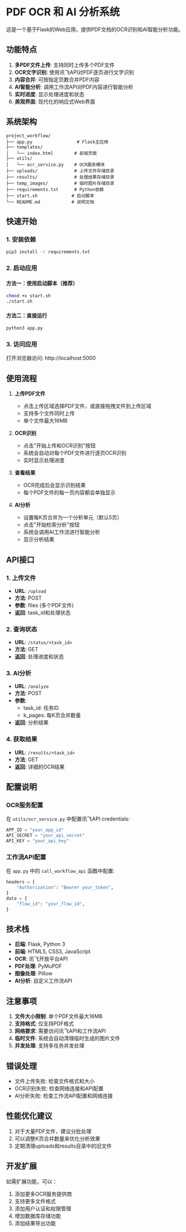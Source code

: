 # PDF OCR 和 AI 分析系统

这是一个基于Flask的Web应用，提供PDF文档的OCR识别和AI智能分析功能。

## 功能特点

1. **多PDF文件上传**: 支持同时上传多个PDF文件
2. **OCR文字识别**: 使用讯飞API对PDF逐页进行文字识别
3. **内容合并**: 可按指定页数合并PDF内容
4. **AI智能分析**: 调用工作流API对PDF内容进行智能分析
5. **实时进度**: 显示处理进度和状态
6. **美观界面**: 现代化的响应式Web界面

## 系统架构

```
project_workflow/
├── app.py                 # Flask主应用
├── templates/
│   └── index.html        # 前端页面
├── utils/
│   └── ocr_service.py    # OCR服务模块
├── uploads/              # 上传文件存储目录
├── results/              # 处理结果存储目录
├── temp_images/          # 临时图片存储目录
├── requirements.txt      # Python依赖
├── start.sh             # 启动脚本
└── README.md            # 说明文档
```

## 快速开始

### 1. 安装依赖

```bash
pip3 install -r requirements.txt
```

### 2. 启动应用

#### 方法一：使用启动脚本（推荐）
```bash
chmod +x start.sh
./start.sh
```

#### 方法二：直接运行
```bash
python3 app.py
```

### 3. 访问应用

打开浏览器访问: http://localhost:5000

## 使用流程

1. **上传PDF文件**
   - 点击上传区域选择PDF文件，或直接拖拽文件到上传区域
   - 支持多个文件同时上传
   - 单个文件最大16MB

2. **OCR识别**
   - 点击"开始上传和OCR识别"按钮
   - 系统会自动对每个PDF文件进行逐页OCR识别
   - 实时显示处理进度

3. **查看结果**
   - OCR完成后会显示识别结果
   - 每个PDF文件的每一页内容都会单独显示

4. **AI分析**
   - 设置每K页合并为一个分析单元（默认5页）
   - 点击"开始检索分析"按钮
   - 系统会调用AI工作流进行智能分析
   - 显示分析结果

## API接口

### 1. 上传文件
- **URL**: `/upload`
- **方法**: POST
- **参数**: files (多个PDF文件)
- **返回**: task_id和处理状态

### 2. 查询状态
- **URL**: `/status/<task_id>`
- **方法**: GET
- **返回**: 处理进度和状态

### 3. AI分析
- **URL**: `/analyze`
- **方法**: POST
- **参数**: 
  - task_id: 任务ID
  - k_pages: 每K页合并数量
- **返回**: 分析结果

### 4. 获取结果
- **URL**: `/results/<task_id>`
- **方法**: GET
- **返回**: 详细的OCR结果

## 配置说明

### OCR服务配置
在 `utils/ocr_service.py` 中配置讯飞API credentials:
```python
APP_ID = "your_app_id"
API_SECRET = "your_api_secret"
API_KEY = "your_api_key"
```

### 工作流API配置
在 `app.py` 中的 `call_workflow_api` 函数中配置:
```python
headers = {
    "Authorization": "Bearer your_token",
}
data = {
    "flow_id": "your_flow_id",
}
```

## 技术栈

- **后端**: Flask, Python 3
- **前端**: HTML5, CSS3, JavaScript
- **OCR**: 讯飞开放平台API
- **PDF处理**: PyMuPDF
- **图像处理**: Pillow
- **AI分析**: 自定义工作流API

## 注意事项

1. **文件大小限制**: 单个PDF文件最大16MB
2. **支持格式**: 仅支持PDF格式
3. **网络要求**: 需要访问讯飞API和工作流API
4. **临时文件**: 系统会自动清理临时生成的图片文件
5. **并发处理**: 支持多任务并发处理

## 错误处理

- 文件上传失败: 检查文件格式和大小
- OCR识别失败: 检查网络连接和API配置
- AI分析失败: 检查工作流API配置和网络连接

## 性能优化建议

1. 对于大量PDF文件，建议分批处理
2. 可以调整K页合并数量来优化分析效果
3. 定期清理uploads和results目录中的旧文件

## 开发扩展

如需扩展功能，可以：
1. 添加更多OCR服务提供商
2. 支持更多文件格式
3. 添加用户认证和权限管理
4. 增加数据库存储功能
5. 添加结果导出功能

